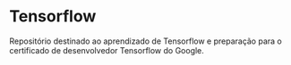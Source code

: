 # Tensorflow
Repositório destinado ao aprendizado de Tensorflow e preparação para o certificado de desenvolvedor Tensorflow do Google.
